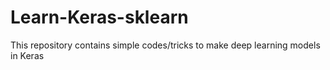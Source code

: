 # Learn-Keras-sklearn
This repository contains simple codes/tricks to make deep learning models in Keras
